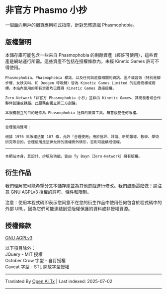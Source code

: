 # 非官方 Phasmo 小抄

一個面向用戶的網頁應用程式指南，針對恐怖遊戲 Phasmophobia。

## 版權聲明

本儲存庫可能包含一些來自 Phasmophobia 的剩餘資產（經許可使用），這些資產是網站運行所需。這些資產不包括在授權條款內，未經 Kinetic Games 許可不得使用。

`Phasmophobia、Phasmophobia 標誌，以及任何與遊戲相關的資訊、圖片或音效（特別是腳步聲、女妖尖叫、和 Deogen 呼吸聲）皆為 Kinetic Games Limited 的註冊商標或商標。本站內使用的所有資產均已獲得 Kinetic Games 直接授權。`

`Zero-Network「非官方 Phasmophobia 小抄」並非由 Kinetic Games、其開發者或合作夥伴創建或隸屬。此服務由獨立第三方創建。`

`本服務創立的目的是作為 Phasmophobia 社群的教育工具，無意侵犯任何版權。`

---
`合理使用聲明：`

`根據 1976 年版權法第 107 條，允許「合理使用」用於批評、評論、新聞報導、教學、學術研究等目的。合理使用是法律允許的版權例外情形，否則可能構成侵權。`

---
`本網站本身，其設計、排版及功能，皆由 Ty Bayn（Zero-Network）擁有版權。`

## 衍生作品

我們理解您可能希望分叉本儲存庫並為其他遊戲進行修改。我們鼓勵這麼做！請注意 GNU AGPLv3 授權的許可、條件和限制。

注意：使用本程式碼即表示您同意不在您的衍生作品中使用任何包含於程式碼中的外部 URL，因為它們可能連結到受版權保護的資料或非授權資源。

## 授權條款
[GNU AGPLv3](https://choosealicense.com/licenses/agpl-3.0/)

以下項目除外：  
JQuery - MIT 授權  
October Crow 字型 - 自訂授權  
Caveat 字型 - STL 開放字型授權

---

Tranlated By [Open Ai Tx](https://github.com/OpenAiTx/OpenAiTx) | Last indexed: 2025-07-02

---